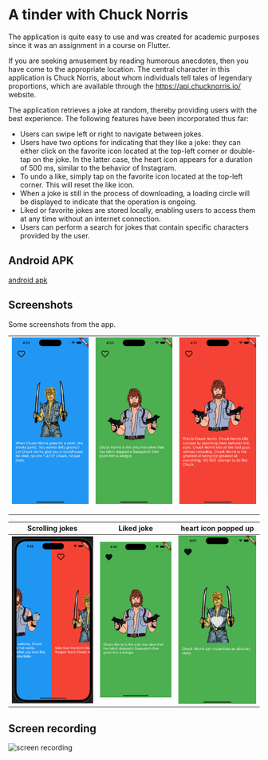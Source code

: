 # A tinder with Chuck Norris

The application is quite easy to use and was created for academic purposes since it was an 
assignment in a course on Flutter.

If you are seeking amusement by reading humorous anecdotes, then you have come to the appropriate 
location. The central character in this application is Chuck Norris, about whom individuals tell 
tales of legendary proportions, which are available through the https://api.chucknorris.io/ website.

The application retrieves a joke at random, thereby providing users with the best experience. 
The following features have been incorporated thus far:

* Users can swipe left or right to navigate between jokes.
* Users have two options for indicating that they like a joke: they can either click on the 
  favorite icon located at the top-left corner or double-tap on the joke. In the latter case, 
  the heart icon appears for a duration of 500 ms, similar to the behavior of Instagram.
* To undo a like, simply tap on the favorite icon located at the top-left corner. 
  This will reset the like icon.
* When a joke is still in the process of downloading, a loading circle will be displayed to 
  indicate that the operation is ongoing.
* Liked or favorite jokes are stored locally, enabling users to access them at any time without 
  an internet connection.
* Users can perform a search for jokes that contain specific characters provided by the user. 


## Android APK

[android apk](chuck-norris.apk)

## Screenshots

Some screenshots from the app.

|<img src="/screenshots/screenshot1.png" alt="Screenshot">|<img src="/screenshots/screenshot2.png" alt="Screenshot">|<img src="/screenshots/screenshot3.png" alt="Screenshot">|
|:---:|:--:|:---:|

---

|                    Scrolling jokes                     |                        Liked joke                        |                       heart icon popped up                       |
|:------------------------------------------------------:|:--------------------------------------------------------:|:----------------------------------------------------------------:|
| <img src="/screenshots/scrolling.png" alt="Scrolling"> | <img src="/screenshots/liked_joke.png" alt="liked joke"> | <img src="/screenshots/heart_overlay.png" alt="heart popped up"> |

## Screen recording

<img src="/screenshots/screen_recording.gif" alt="screen recording" width="500">